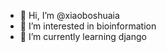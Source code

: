- 👋 Hi, I’m @xiaoboshuaia
- 👀 I’m interested in bioinformation
- 🌱 I’m currently learning django

<!---
xiaoboshuaia/xiaoboshuaia is a ✨ special ✨ repository because its `README.md` (this file) appears on your GitHub profile.
You can click the Preview link to take a look at your changes.
--->
